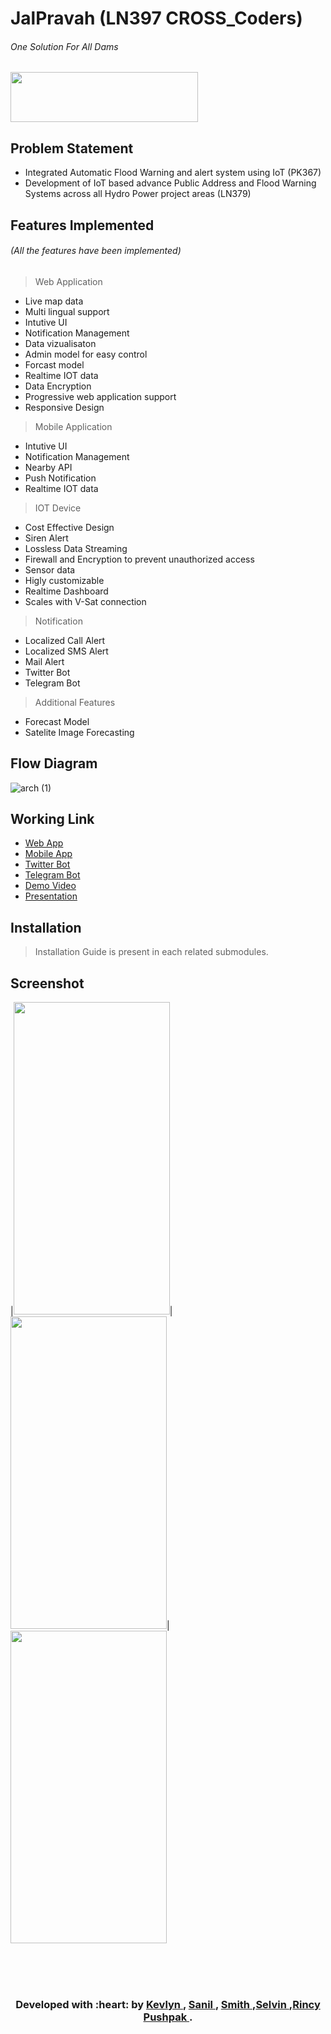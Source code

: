 # JalPravah (LN397 CROSS_Coders)

###### One Solution For All Dams

<img height="80px" width="300px" src="https://github.com/CROSSS-Coders/LN379_CROSSSCoders-App/raw/master/assets/logo.png">

## Problem Statement

- Integrated Automatic Flood Warning and alert system using IoT (PK367) 
- Development of IoT based advance Public Address and Flood Warning Systems across all Hydro Power project areas (LN379)

## Features Implemented
###### (All the features have been implemented)
> Web Application
  - Live map data
  - Multi lingual support
  - Intutive UI
  - Notification Management
  - Data vizualisaton
  - Admin model for easy control
  - Forcast model
  - Realtime IOT data
  - Data Encryption
  - Progressive web application support
  - Responsive Design
  
> Mobile Application
  - Intutive UI
  - Notification Management
  - Nearby API
  - Push Notification
  - Realtime IOT data

> IOT Device
  - Cost Effective Design
  - Siren Alert
  - Lossless Data Streaming
  - Firewall and Encryption to prevent unauthorized access
  - Sensor data
  - Higly customizable
  - Realtime Dashboard
  - Scales with V-Sat connection
 
> Notification 
  - Localized Call Alert
  - Localized SMS Alert
  - Mail Alert
  - Twitter Bot
  - Telegram Bot

> Additional Features
  - Forecast Model
  - Satelite Image Forecasting
  
## Flow Diagram
![arch (1)](https://user-images.githubusercontent.com/31663512/89182163-d9037980-d5b2-11ea-939e-134d60892640.png)

## Working Link
- [Web App](https://jalpravah.pushpak1300.me)
- [Mobile App](https://jalpravah.pushpak1300.me)
- [Twitter Bot](https://twitter.com/jalpravah)
- [Telegram Bot](https://t.me/jalpravah)
- [Demo Video](https://drive.google.com/file/d/1UM8-7itPYQutCsj18BmmZBFsCTRLKLnp/view?usp=sharing)
- [Presentation](https://drive.google.com/file/d/1UM8-7itPYQutCsj18BmmZBFsCTRLKLnp/view)

## Installation
> Installation Guide is present in each related submodules. 


## Screenshot
|<img height="500px" width="250px" src="https://user-images.githubusercontent.com/31663512/89185031-339ed480-d5b7-11ea-8a5b-41152ccb33a4.jpeg">|<img height="500px" width="250px" src="https://user-images.githubusercontent.com/31663512/89185401-cc355480-d5b7-11ea-9f27-45340964ac49.png">|<img height="500px" width="250px" src="https://user-images.githubusercontent.com/31663512/89185690-45cd4280-d5b8-11ea-8ddb-0be07f0bef75.png">

<br>
<br>
<br>
<h3 align="center"><b>Developed with :heart: by <a href="https://github.com/kad99kev">Kevlyn </a> , <a href="https://github.com/sanilrod"> Sanil </a> , <a href="https://github.com/Smithdabreo">Smith </a>,<a href="https://github.com/selvintuscano">Selvin </a> ,<a href="https://github.com/rincypereira">Rincy  </a> <a href="https://github.com/pushpak1300">Pushpak  </a>.</b></h1>
